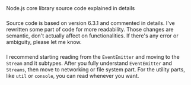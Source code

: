 ##
Node.js core library source code explained in details
###
Source code is based on version 6.3.1 and commented in details. I've rewritten some part of code for more readability. Those changes are semantic, don't actually affect on functionalities. If there's any error or ambiguity, please let me know.
###
I recommend starting reading from the `EventEmitter` and moving to the `Stream` and it subtypes. After you fully understand `EventEmitter` and `Streams`, then move to networking or file system part. For the utility parts, like `util` or `console`, you can read whenever you want. 
